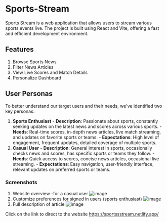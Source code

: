 # Sports-Stream

Sports Stream is a web application that allows users to stream various sports events live. The project is built using React and Vite, offering a fast and efficient development environment.

## Features
  1. Browse Sports News
  2. Filter News Articles
  3. View Live Scores and Match Details
  4. Personalize Dashboard

## User Personas
To better understand our target users and their needs, we've identified two key personas:
  1. **Sports Enthusiast**
    - **Description**: Passionate about sports, constantly seeking updates on the latest news and scores across various sports.
    - **Needs**: Real-time scores, in-depth news articles, live match streaming, and updates on favorite sports or teams.
    - **Expectations**: High level of engagement, frequent updates, detailed coverage of multiple sports.
  2. **Casual User**
    - **Description**: General interest in sports, occasionally checks news and scores, has specific sports or teams they follow.
    - **Needs**: Quick access to scores, concise news articles, occasional live streaming.
    - **Expectations**: Easy navigation, user-friendly interface, relevant updates on preferred sports or teams.

### Screenshots
1. Website overview -for a casual user
![image](https://github.com/Aishwariyaa-Anand/sports-stream/assets/124241367/395e40db-8db7-4cbd-804d-594424ed9b05)
2. Customize preferences for signed in users (sports enthusiast)
![image](https://github.com/Aishwariyaa-Anand/sports-stream/assets/124241367/cae0c891-2b6e-47cc-99e9-a162eef02665)
3. Full description of article
![image](https://github.com/Aishwariyaa-Anand/sports-stream/assets/124241367/a2bc109e-37bc-4cd9-a35b-334e63a2cea4)

Click on the link to direct to the website
https://sportssstream.netlify.app/
